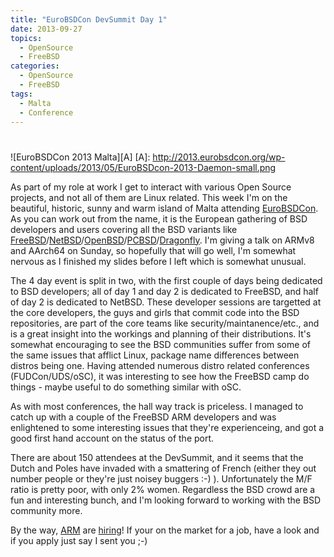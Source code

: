 ```yaml
---
title: "EuroBSDCon DevSummit Day 1"
date: 2013-09-27
topics:
  - OpenSource
  - FreeBSD
categories:
  - OpenSource
  - FreeBSD
tags:
  - Malta
  - Conference
---
```

# 
![EuroBSDCon 2013 Malta][A]
 [A]: http://2013.eurobsdcon.org/wp-content/uploads/2013/05/EuroBSDcon-2013-Daemon-small.png

As part of my role at work I get to interact with various Open Source projects, and not all of them are Linux related. This week I'm on the beautiful, historic, sunny and warm island of Malta attending [EuroBSDCon][0]. As you can work out from the name, it is the European gathering of BSD developers and users covering all the BSD variants like [FreeBSD][1]/[NetBSD][2]/[OpenBSD][3]/[PCBSD][4]/[Dragonfly][5]. I'm giving a talk on ARMv8 and AArch64 on Sunday, so hopefully that will go well, I'm somewhat nervous as I finished my slides before I left which is somewhat unusual.

 [0]: http://2013.eurobsdcon.org "2013 European *BSD Conference"
 [1]: http://www.freebsd.org/ "FreeBSD"
 [2]: http://www.netbsd.org/ "NetBSD"
 [3]: http://www.openbsd.org/ "OpenBSD"
 [4]: http://www.pcbsd.org/ "PC-BSD"
 [5]: http://www.dragonflybsd.org/ "Dragonfly BSD"

The 4 day event is split in two, with the first couple of days being dedicated to BSD developers; all of day 1 and day 2 is dedicated to FreeBSD, and half of day 2 is dedicated to NetBSD. These developer sessions are targetted at the core developers, the guys and girls that commit code into the BSD repositories, are part of the core teams like security/maintanence/etc., and is a great insight into the workings and planning of their distributions. It's somewhat encouraging to see the BSD communities suffer from some of the same issues that afflict Linux, package name differences between distros being one. Having attended numerous distro related conferences (FUDCon/UDS/oSC), it was interesting to see how the FreeBSD camp do things - maybe useful to do something similar with oSC.

As with most conferences, the hall way track is priceless. I managed to catch up with a couple of the FreeBSD ARM developers and was enlightened to some interesting issues that they're experienceing, and got a good first hand account on the status of the port. 

There are about 150 attendees at the DevSummit, and it seems that the Dutch and Poles have invaded with a smattering of French (either they out number people or they're just noisey buggers :-) ). Unfortunately the M/F ratio is pretty poor, with only 2% women. Regardless the BSD crowd are a fun and interesting bunch, and I'm looking forward to working with the BSD community more.

By the way, [ARM][6] are [hiring][7]! If your on the market for a job, have a look and if you apply just say I sent you ;-) 

 [6]: http://www.arm.com/ "The Architecture for the Digital World"
 [7]: http://www.arm.com/about/careers/index.php "Job vacancies at ARM"

